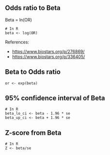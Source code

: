 
## Odds ratio to Beta
Beta = ln(OR)
```
# In R
beta <- log(OR)
```
References:
- https://www.biostars.org/p/276869/
- https://www.biostars.org/p/336405/

## Beta to Odds ratio
```
or <- exp(beta)
```

## 95% confidence interval of Beta
```
# In R
beta_lo_ci <- beta - 1.96 * se
beta_up_ci <- beta + 1.96 * se
```

## Z-score from Beta
```
# In R
Z <- beta/se
```
